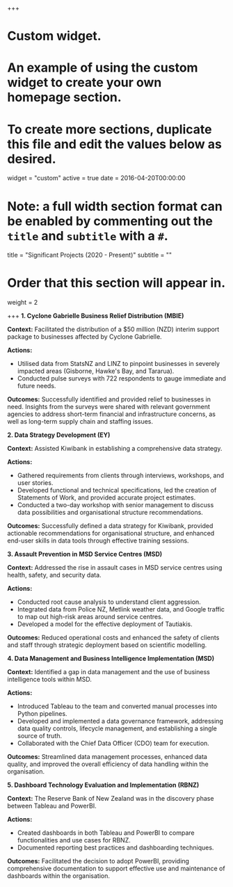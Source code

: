 +++
# Custom widget.
# An example of using the custom widget to create your own homepage section.
# To create more sections, duplicate this file and edit the values below as desired.
widget = "custom"
active = true
date = 2016-04-20T00:00:00

# Note: a full width section format can be enabled by commenting out the `title` and `subtitle` with a `#`.
title = "Significant Projects (2020 - Present)"
subtitle = ""

# Order that this section will appear in.
weight = 2

+++
**1.	Cyclone Gabrielle Business Relief Distribution (MBIE)**

**Context:** Facilitated the distribution of a $50 million (NZD) interim support package to businesses affected by Cyclone Gabrielle.

**Actions:** 

- Utilised data from StatsNZ and LINZ to pinpoint businesses in severely impacted areas (Gisborne, Hawke's Bay, and Tararua). 
- Conducted pulse surveys with 722 respondents to gauge immediate and future needs.

**Outcomes:** Successfully identified and provided relief to businesses in need. Insights from the surveys were shared with relevant government agencies to address short-term financial and infrastructure concerns, as well as long-term supply chain and staffing issues.

**2.	Data Strategy Development (EY)**

**Context:** Assisted Kiwibank in establishing a comprehensive data strategy.

**Actions:** 

- Gathered requirements from clients through interviews, workshops, and user stories. 
- Developed functional and technical specifications, led the creation of Statements of Work, and provided accurate project estimates. 
- Conducted a two-day workshop with senior management to discuss data possibilities and organisational structure recommendations.

**Outcomes:** Successfully defined a data strategy for Kiwibank, provided actionable recommendations for organisational structure, and enhanced end-user skills in data tools through effective training sessions.

**3.	Assault Prevention in MSD Service Centres (MSD)**

**Context:** Addressed the rise in assault cases in MSD service centres using health, safety, and security data.

**Actions:** 

- Conducted root cause analysis to understand client aggression. 
- Integrated data from Police NZ, Metlink weather data, and Google traffic to map out high-risk areas around service centres. 
- Developed a model for the effective deployment of Tautiakis.

**Outcomes:** Reduced operational costs and enhanced the safety of clients and staff through strategic deployment based on scientific modelling.

**4.	Data Management and Business Intelligence Implementation (MSD)**

**Context:** Identified a gap in data management and the use of business intelligence tools within MSD.

**Actions:**

- Introduced Tableau to the team and converted manual processes into Python pipelines. 
- Developed and implemented a data governance framework, addressing data quality controls, lifecycle management, and establishing a single source of truth. 
- Collaborated with the Chief Data Officer (CDO) team for execution.

**Outcomes:** Streamlined data management processes, enhanced data quality, and improved the overall efficiency of data handling within the organisation.

**5.	Dashboard Technology Evaluation and Implementation (RBNZ)**

**Context:** The Reserve Bank of New Zealand was in the discovery phase between Tableau and PowerBI.

**Actions:** 
- Created dashboards in both Tableau and PowerBI to compare functionalities and use cases for RBNZ. 
- Documented reporting best practices and dashboarding techniques.

**Outcomes:** Facilitated the decision to adopt PowerBI, providing comprehensive documentation to support effective use and maintenance of dashboards within the organisation.

